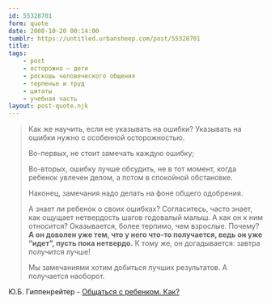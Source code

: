 ```yaml
---
id: 55328701
form: quote
date: 2008-10-20 00:14:00
tumblr: https://untitled.urbansheep.com/post/55328701
title: 
tags:
    - post
    - осторожно — дети
    - роскошь человеческого общения
    - терпенье и труд
    - цитаты
    - учебная часть
layout: post-quote.njk
---
```


<blockquote>
<p>Как же научить, если не указывать на ошибки? Указывать на ошибки нужно с особенной осторожностью.</p>

<p>Во-первых, не стоит замечать каждую ошибку;</p>

<p>Во-вторых, ошибку лучше обсудить, не в тот момент, когда ребенок увлечен делом, а потом в спокойной обстановке.</p>

<p>Наконец, замечания надо делать на фоне общего одобрения.</p>

<p>А знает ли ребенок о своих ошибках? Согласитесь, часто знает, как ощущает нетвердость шагов годовалый малыш. А как он к ним относится? Оказывается, более терпимо, чем взрослые. Почему? <strong>А он доволен уже тем, что у него что-то получается, ведь он уже “идет”, пусть пока нетвердо.</strong> К тому же, он догадывается: завтра получится лучше!</p>

<p>Мы замечаниями хотим добиться лучших результатов. А получается наоборот.</p>
</blockquote>

Ю.Б. Гиппенрейтер - <a href="http://www.komi.com/Baby/Upbringing/Literature/Gippenrejter/01.htm">Общаться с ребенком. Как?</a>
